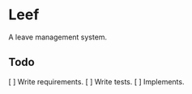 # Leef

A leave management system.


## Todo

[ ] Write requirements.
[ ] Write tests.
[ ] Implements.
